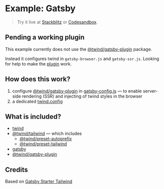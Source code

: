 # Example: Gatsby

> Try it live at [Stackblitz](https://stackblitz.com/fork/github/tw-in-js/twind/tree/next/examples/gatsby) or [Codesandbox](https://githubbox.com/tw-in-js/twind/tree/next/examples/gatsby).

## Pending a working plugin

This example currently does not use the [@twind/gatsby-plugin](https://www.npmjs.com/package/@twind/gatsby-plugin) package.

Instead it configures twind in `gatsby-browser.js` and `gatsby-ssr.js`. Looking for help to make the [plugin](https://github.com/tw-in-js/twind/tree/next/packages/gatsby-plugin) work.

## How does this work?

1. configure [@twind/gatsby-plugin](https://www.npmjs.com/package/@twind/gatsby-plugin) in [gatsby-config.js](./gatsby-config.js) — to enable server-side rendering (SSR) and injecting of twind styles in the browser
2. a dedicated [twind.config](./twind.config.js)

## What is included?

- [twind](https://www.npmjs.com/package/twind)
- [@twind/tailwind](https://www.npmjs.com/package/@twind/tailwind) — which includes
  - [@twind/preset-autoprefix](https://www.npmjs.com/package/@twind/preset-autoprefix)
  - [@twind/preset-tailwind](https://www.npmjs.com/package/@twind/preset-tailwind)
- [gatsby](https://www.npmjs.com/package/gatsby)
- [@twind/gatsby-plugin](https://www.npmjs.com/package/@twind/gatsby-plugin)

## Credits

Based on [Gatsby Starter Tailwind](https://github.com/taylorbryant/gatsby-starter-tailwind)
